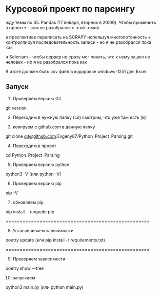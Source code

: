 # Курсовой проект по парсингу

жду темы по 35. Pandas (17 января, вторник в 20:00).
Чтобы применить в проекте - сам не разобрался с этой темой

в преспективе переписать на SCRAPY используя многопоточность + контроллируя последовательность записи - но я не разобрался пока как

и Selenium - чтобы сервер не сразу мог понять, что к нему зашел не человек - но я не разобрался пока как

В итоге должен быть csv файл в кодировке windows-1251 для Excel

## Запуск
1) Проверяем версию Git 

git version

2) Переходим в нужную папку (cd) смотрим, что уже там есть (ls)

3) копируем с github.com в данную папку

git clone git@github.com:Evgeny87/Python_Project_Parsing.git

4) Переходим в проект

cd Python_Project_Parsing

5) Проверяем версию python

python3 -V (или python -V)

6) Проверяем версию pip

pip -V

7) обновляем pip

pip install --upgrade pip

===================================================

8) Устанавливаем зависимости

poetry update (или pip install -r requirements.txt)

===================================================

9) Проверяем зависимости

poetry show --tree

10) запускаем

python3 main.py (или python main.py)
